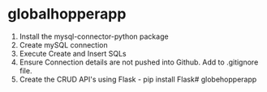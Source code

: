 # globalhopperapp
1. Install the mysql-connector-python package
2. Create mySQL connection
3. Execute Create and Insert SQLs
4. Ensure Connection details are not pushed into Github. Add to .gitignore file.
5. Create the CRUD API's using Flask - pip install Flask# globehopperapp
